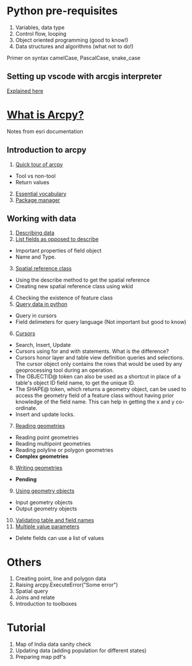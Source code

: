 # Python pre-requisites
1. Variables, data type
2. Control flow, looping
3. Object oriented programming (good to know!)
4. Data structures and algorithms (what not to do!)

Primer on syntax
camelCase, PascalCase, snake_case

## Setting up vscode with arcgis interpreter
[Explained here](https://resources.esri.ca/getting-technical/how-to-configure-visual-studio-code-with-arcgis-pro-s-python-environment)

# [What is Arcpy?](https://pro.arcgis.com/en/pro-app/latest/arcpy/get-started/what-is-arcpy-.htm)
Notes from esri documentation

## Introduction to arcpy
1. [Quick tour of arcpy](https://pro.arcgis.com/en/pro-app/latest/arcpy/get-started/a-quick-tour-of-arcpy.htm)
- Tool vs non-tool
- Return values
2. [Essential vocabulary](https://pro.arcgis.com/en/pro-app/latest/arcpy/get-started/essential-arcpy-vocabulary.htm)
3. [Package manager](https://pro.arcgis.com/en/pro-app/latest/arcpy/get-started/what-is-conda.htm)

## Working with data
1. [Describing data](https://pro.arcgis.com/en/pro-app/latest/arcpy/get-started/describing-data.htm)
2. [List fields as opposed to describe](https://pro.arcgis.com/en/pro-app/latest/arcpy/get-started/fields-and-indexes.htm)
- Important properties of field object
- Name and Type.
3. [Spatial reference class](https://pro.arcgis.com/en/pro-app/latest/arcpy/get-started/the-spatial-reference-object.htm)
- Using the describe method to get the spatial reference
- Creating new spatial reference class using wkid
4. Checking the existence of feature class
5. [Query data in python](https://pro.arcgis.com/en/pro-app/latest/arcpy/get-started/specifying-a-query.htm)
- Query in cursors
- Field delimeters for query language (Not important but good to know)
6. [Cursors](https://pro.arcgis.com/en/pro-app/latest/arcpy/get-started/data-access-using-cursors.htm)
- Search, Insert, Update
- Cursors using for and with statements. What is the difference?
- Cursors honor layer and table view definition queries and selections. The cursor object only contains the rows that would be used by any geoprocessing tool during an operation.
- The OBJECTID@ token can also be used as a shortcut in place of a table's object ID field name, to get the unique ID.
- The SHAPE@ token, which returns a geometry object, can be used to access the geometry field of a feature class without having prior knowledge of the field name. This can help in getting the x and y co-ordinate.
- Insert and update locks.
7. [Reading geometries](https://pro.arcgis.com/en/pro-app/latest/arcpy/get-started/reading-geometries.htm)
- Reading point geometries
- Reading multipoint geometries
- Reading polyline or polygon geometries
- **Complex geometries**
8. [Writing geometries](https://pro.arcgis.com/en/pro-app/latest/arcpy/get-started/working-with-numpy-in-arcgis.htm)
- **Pending**
9. [Using geometry objects](https://pro.arcgis.com/en/pro-app/latest/arcpy/get-started/using-geometry-objects-with-geoprocessing-tools.htm)
- Input geometry objects
- Output geometry objects
10. [Validating table and field names](https://pro.arcgis.com/en/pro-app/latest/arcpy/get-started/working-with-geodatabases.htm)
11. [Multiple value parameters](https://pro.arcgis.com/en/pro-app/latest/arcpy/get-started/working-with-multivalue-inputs.htm)
- Delete fields can use a list of values

# Others
1. Creating point, line and polygon data
2. Raising arcpy.ExecuteError("Some error")
3. Spatial query
4. Joins and relate
5. Introduction to toolboxes

# Tutorial
1. Map of India data sanity check
2. Updating data (adding population for different states)
3. Preparing map pdf's
